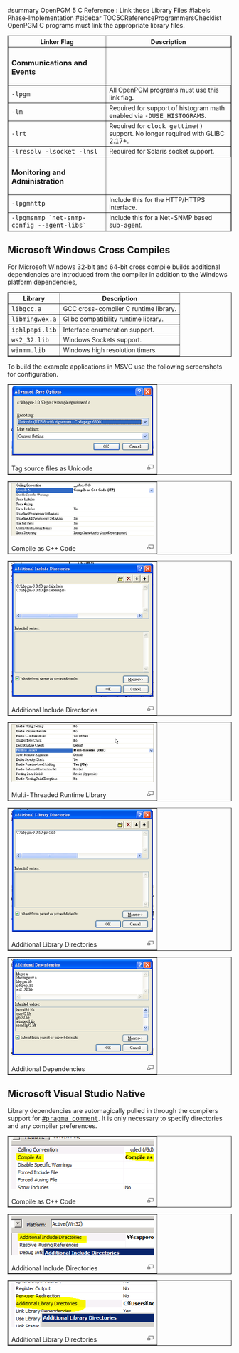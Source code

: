 ﻿#summary OpenPGM 5 C Reference : Link these Library Files
#labels Phase-Implementation
#sidebar TOC5CReferenceProgrammersChecklist
OpenPGM C programs must link the appropriate library files.


<table cellpadding='5' border='1' cellspacing='0'>
<tr>
<th>Linker Flag</th>
<th>Description</th>
</tr>
<tr>
<td><h3>Communications and Events</h3></td>
</tr><tr>
<td><tt>-lpgm</tt></td>
<td>All OpenPGM programs must use this link flag.</td>
</tr><tr>
<td><tt>-lm</tt></td>
<td>Required for support of histogram math enabled via <tt>-DUSE_HISTOGRAMS</tt>.</td>
</tr><tr>
<td><tt>-lrt</tt></td>
<td>Required for <tt>clock_gettime()</tt> support.  No longer required with GLIBC 2.17+.</td>
</tr><tr>
<td><tt>-lresolv -lsocket -lnsl</tt></td>
<td>Required for Solaris socket support.</td>
</tr><tr>
<td><h3>Monitoring and Administration</h3></td>
</tr><tr>
<td><tt>-lpgmhttp </tt></td>
<td>Include this for the HTTP/HTTPS interface.</td>
</tr><tr>
<td><tt>-lpgmsnmp <code>`</code>net-snmp-config --agent-libs<code>`</code></tt></td>
<td>Include this for a Net-SNMP based sub-agent.</td>
</tr>
</table>


## Microsoft Windows Cross Compiles ##

For Microsoft Windows 32-bit and 64-bit cross compile builds additional dependencies are
introduced from the compiler in addition to the Windows platform dependencies,

<table cellpadding='5' border='1' cellspacing='0'>
<tr>
<th>Library</th>
<th>Description</th>
</tr>
<tr>
<td><tt>libgcc.a</tt></td>
<td>GCC cross-compiler C runtime library.</td>
</tr><tr>
<td><tt>libmingwex.a</tt></td>
<td>Glibc compatibility runtime library.</td>
</tr><tr>
<td><tt>iphlpapi.lib</tt></td>
<td>Interface enumeration support.</td>
</tr><tr>
<td><tt>ws2_32.lib</tt></td>
<td>Windows Sockets support.</td>
</tr><tr>
<td><tt>winmm.lib</tt></td>
<td>Windows high resolution timers.</td>
</tr>
</table>

To build the example applications in MSVC use the following screenshots for configuration.

<table cellpadding='5' border='1' cellspacing='0'>
<tr>
<td><a href='img/msvc-unicode.png'><img src='img/320px-msvc-unicode.png' /><br /><br /><img src='img/magnify-clip.png' align='right' /></a>Tag source files as Unicode</td>
</tr>
</table>

<table cellpadding='5' border='1' cellspacing='0'>
<tr>
<td><a href='img/msvc-compile as.png'><img src='img/320px-msvc-compile as.png' /><br /><br /><img src='img/magnify-clip.png' align='right' /></a>Compile as C++ Code</td>
</tr>
</table>

<table cellpadding='5' border='1' cellspacing='0'>
<tr>
<td><a href='img/msvc-includes.png'><img src='img/320px-msvc-includes.png' /><br /><br /><img src='img/magnify-clip.png' align='right' /></a>Additional Include Directories</td>
</tr>
</table>

<table cellpadding='5' border='1' cellspacing='0'>
<tr>
<td><a href='img/msvc-crt.png'><img src='img/320px-msvc-crt.png' /><br /><br /><img src='img/magnify-clip.png' align='right' /></a>Multi-Threaded Runtime Library</td>
</tr>
</table>

<table cellpadding='5' border='1' cellspacing='0'>
<tr>
<td><a href='img/msvc-libpath.png'><img src='img/320px-msvc-libpath.png' /><br /><br /><img src='img/magnify-clip.png' align='right' /></a>Additional Library Directories</td>
</tr>
</table>

<table cellpadding='5' border='1' cellspacing='0'>
<tr>
<td><a href='img/msvc-libs.png'><img src='img/320px-msvc-libs.png' /><br /><br /><img src='img/magnify-clip.png' align='right' /></a>Additional Dependencies</td>
</tr>
</table>

## Microsoft Visual Studio Native ##

Library dependencies are automagically pulled in through the compilers support for <tt><a href='http://msdn.microsoft.com/en-us/library/7f0aews7(v=vs.71).aspx'>#pragma comment</a></tt>.  It is only necessary to specify directories and any compiler preferences.

<table cellpadding='5' border='1' cellspacing='0'>
<tr>
<td><a href='img/msvc2010-compile as.png'><img src='img/320px-msvc2010-compile as.png' /><br /><br /><img src='img/magnify-clip.png' align='right' /></a>Compile as C++ Code</td>
</tr>
</table>

<table cellpadding='5' border='1' cellspacing='0'>
<tr>
<td><a href='img/msvc2010-includes.png'><img src='img/320px-msvc2010-includes.png' /><br /><br /><img src='img/magnify-clip.png' align='right' /></a>Additional Include Directories</td>
</tr>
</table>

<table cellpadding='5' border='1' cellspacing='0'>
<tr>
<td><a href='img/msvc2010-libpath.png'><img src='img/320px-msvc2010-libpath.png' /><br /><br /><img src='img/magnify-clip.png' align='right' /></a>Additional Library Directories</td>
</tr>
</table>